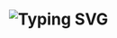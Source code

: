 <div align="center">
    <h1>
        <img src="https://readme-typing-svg.herokuapp.com?font=Fira+Code&duration=3000&pause=1000&color=3FF704&random=false&width=435&lines=Hello...I'm+Auuu+Nya;This+is...+My+Github" alt="Typing SVG" />
    </h1>
</div>

<!--
**auuunya/auuunya** is a ✨ _special_ ✨ repository because its `README.md` (this file) appears on your GitHub profile.

Here are some ideas to get you started:

- 🔭 I’m currently working on ...
- 🌱 I’m currently learning ...
- 👯 I’m looking to collaborate on ...
- 🤔 I’m looking for help with ...
- 💬 Ask me about ...
- 📫 How to reach me: ...
- 😄 Pronouns: ...
- ⚡ Fun fact: ...
-->
